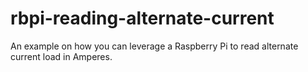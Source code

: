 # rbpi-reading-alternate-current
An example on how you can leverage a Raspberry Pi to read alternate current load in Amperes.
